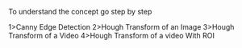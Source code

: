 To understand the concept go step by step

1>Canny Edge Detection
2>Hough Transform of an Image
3>Hough Transform of a Video
4>Hough Transform of a video With ROI

